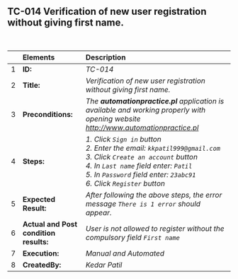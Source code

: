 ## TC-014 Verification of new user registration without giving first name.

<br>

|     | Elements             | Description                                                                                                                           |
| :-- | :------------------- | :------------------------------------------------------------------------------------------------------------------------------------ |
| 1   | **ID:**              | _TC-014_                                                                                                                              |
| 2   | **Title:**           | _Verification of new user registration without giving first name._                                                                                            |
| 3   | **Preconditions:**   | _The **automationpractice.pl** application is available and working properly with opening website http://www.automationpractice.pl_                                                         |
| 4   | **Steps:**           | _1. Click `Sign in` button <br> 2. Enter the email: `kkpatil999@gmail.com` <br> 3. Click `Create an account` button <br> 4. In `Last name` field enter: `Patil` <br> 5. In `Password` field enter: `23abc91` <br> 6. Click `Register` button_                   |
| 5   | **Expected Result:** |  _After following the above steps, the error message `There is 1 error` should appear._  |
| 6   | **Actual and Post condition results:** | _User is not allowed to register without the compulsory field `First name`_                                                                  |
| 7   | **Execution:**       | _Manual and Automated_                                                                                                                |
| 8   | **CreatedBy:**       |_Kedar Patil_      |                                                                                                                                                                                                                    |
